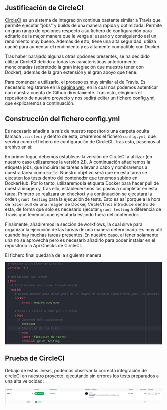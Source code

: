 ## Justificación de CircleCI

[CircleCI](https://circleci.com/product/) es un sistema de integración continua bastante similar a Travis que permite ejecutar "jobs" y builds de una manera rápida y optimizada. Permite un gran rango de opciones respecto a su fichero de configuración para editarlo de la mejor manera que le venga al usuario y consiguiendo así un rendimiento muy bueno. Además de esto, tiene una alta seguridad, utiliza caché para aumentar el rendimiento y es altamente compatible con Docker.

Tras haber barajado algunas otras opciones presentes, se ha decidido utilizar CircleCI debido a todas las características anteriormente mencionadas (sobretodo la gran integración que muestra tener con Docker), además de la gran extensión y el gran apoyo que tiene.

Para comenzar a utilizarlo, el proceso es muy similar al de Travis. Es necesario registrarse en la [página web](https://circleci.com/signup), en la cual nos podemos autenticar con nuestra cuenta de Github directamente. Tras esto, elegimos el repositorio de nuestro proyecto y nos pedirá editar un fichero config.yml, que explicaremos a continuación.

## Construcción del fichero config.yml

Es necesario añadir a la raíz de nuestro repositorio una carpeta oculta llamada `.circleci` y dentro de esta, crearemos el fichero `config.yml`, que servirá como el fichero de configuración de CircleCI. Tras esto, pasemos al archivo en sí:

En primer lugar, debemos establecer la versión de CircleCI a utilizar (en nuestro caso utilizaremos la versión 2.1).
A continuación añadiremos la etiqueta jobs, que incluirá las tareas a llevar a cabo y nombraremos a nuestra tarea como `build`. Nuestro objetivo será que en esta tarea se ejecuten los tests dentro del contenedor que tenemos subido en DockerHub. Por lo tanto, utilizaremos la etiqueta Docker para hacer pull de nuestra imagen y, tras ello, estableceremos los pasos a completar en esta tarea. Primero se realizará un checkout y a continuación se ejecutará la orden `grunt testing` para la ejecución de tests. Esto es así porque a la hora de hacer pull de una imagen de Docker, CircleCI nos introduce dentro de esta, de forma que solo es necesario ejecutar `grunt testing` a diferencia de Travis que tenemos que ejecutarla estando fuera del contenedor.

Finalmente, añadiremos la sección de workflows, la cual sirve para organizar la ejecución de las tareas de una manera determinada. Es muy útil cuando hay muchas tareas presentes. En nuestro caso, al tener solamente una no se aprovecha pero es necesario añadirlo para poder instalar en el repositorio la Api Checks de CircleCI.

El fichero final quedaría de la siguiente manera:

![circleci_yml](https://github.com/Megatorpon/Apus/blob/main/docs/img/circleci_yml.png)

## Prueba de CircleCI

Debajo de estas líneas, podemos observar la correcta integración de circleCI en nuestro proyecto, ejecutando sin errores los tests preparados a una alta velocidad:

![circleci_prueba](https://github.com/Megatorpon/Apus/blob/main/docs/img/circleci_prueba.png)
